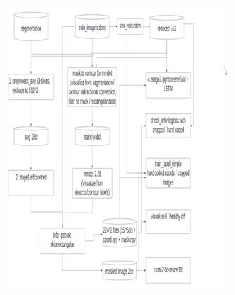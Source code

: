 <img align="left" width="1280" height="640" src="https://github.com/MenghaoZhao/RSNA2023kaggle/blob/master/rnsa_pipeline.jpeg">
